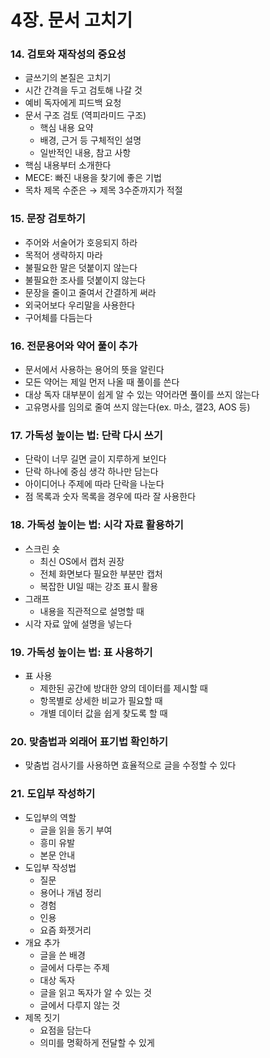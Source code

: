 # 4장. 문서 고치기

### 14. 검토와 재작성의 중요성

- 글쓰기의 본질은 고치기
- 시간 간격을 두고 검토해 나갈 것
- 예비 독자에게 피드백 요청
- 문서 구조 검토 (역피라미드 구조)
    - 핵심 내용 요약
    - 배경, 근거 등 구체적인 설명
    - 일반적인 내용, 참고 사항
- 핵심 내용부터 소개한다
- MECE: 빠진 내용을 찾기에 좋은 기법
- 목차 제목 수준은 → 제목 3수준까지가 적절

### 15. 문장 검토하기

- 주어와 서술어가 호응되지 하라
- 목적어 생략하지 마라
- 불필요한 말은 덧붙이지 않는다
- 불필요한 조사를 덧붙이지 않는다
- 문장을 줄이고 줄여서 간결하게 써라
- 외국어보다 우리말을 사용한다
- 구어체를 다듬는다

### 16. 전문용어와 약어 풀이 추가

- 문서에서 사용하는 용어의 뜻을 알린다
- 모든 약어는 제일 먼저 나올 때 풀이를 쓴다
- 대상 독자 대부분이 쉽게 알 수 있는 약어라면 풀이를 쓰지 않는다
- 고유명사를 임의로 줄여 쓰지 않는다(ex. 마소, 갤23, AOS 등)

### 17. 가독성 높이는 법: 단락 다시 쓰기

- 단락이 너무 길면 글이 지루하게 보인다
- 단락 하나에 중심 생각 하나만 담는다
- 아이디어나 주제에 따라 단락을 나눈다
- 점 목록과 숫자 목록을 경우에 따라 잘 사용한다

### 18. 가독성 높이는 법: 시각 자료 활용하기

- 스크린 숏
    - 최신 OS에서 캡처 권장
    - 전체 화면보다 필요한 부분만 캡처
    - 복잡한 UI일 때는 강조 표시 활용
- 그래프
    - 내용을 직관적으로 설명할 때
- 시각 자료 앞에 설명을 넣는다

### 19. 가독성 높이는 법: 표 사용하기

- 표 사용
    - 제한된 공간에 방대한 양의 데이터를 제시할 때
    - 항목별로 상세한 비교가 필요할 때
    - 개별 데이터 값을 쉽게 찾도록 할 때

### 20. 맞춤법과 외래어 표기법 확인하기

- 맞춤법 검사기를 사용하면 효율적으로 글을 수정할 수 있다

### 21. 도입부 작성하기

- 도입부의 역할
    - 글을 읽을 동기 부여
    - 흥미 유발
    - 본문 안내
- 도입부 작성법
    - 질문
    - 용어나 개념 정리
    - 경험
    - 인용
    - 요즘 화젯거리
- 개요 추가
    - 글을 쓴 배경
    - 글에서 다루는 주제
    - 대상 독자
    - 글을 읽고 독자가 알 수 있는 것
    - 글에서 다루지 않는 것
- 제목 짓기
    - 요점을 담는다
    - 의미를 명확하게 전달할 수 있게
